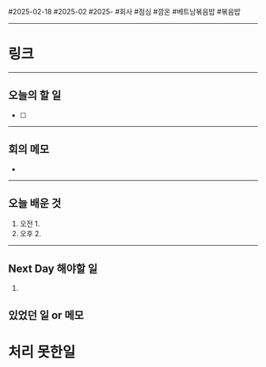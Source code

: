 #2025-02-18 #2025-02 #2025- 
#회사 #점심 #깜온 #베트남볶음밥 #볶음밥 

------
# 링크 


---
## 오늘의 할 일
- [ ] 
---
## 회의 메모
- 
---
## 오늘 배운 것
1. 오전
    1. 
2. 오후
    2. 
---
## Next Day 해야할 일
1. 


## 있었던 일 or 메모


# 처리 못한일